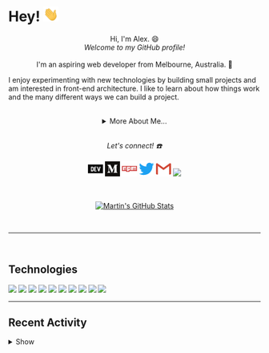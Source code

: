 # Hey! <img src="assets/gif/wave.gif" width="30px">

<p align="center">
  Hi, I'm Alex. 😄
  <br>
  <i>Welcome to my GitHub profile!</i>
  <br><br>
  I'm an aspiring web developer from Melbourne, Australia. 🦘

I enjoy experimenting with new technologies by building small projects and am interested in front-end architecture. I like to learn about how things work and the many different ways we can build a project.

</p>

<br>

<details align="center">
  <summary>More About Me...</summary>
  <br>

🌱 I’m currently self-learning front-end web development and am really enjoying it!

👷‍♂️ I’ve been working on a website for a side gig. 💪 Exciting, I know!

🤙 When I'm bored, I like to play around with my [dotfiles](https://github.com/ioalex/dotfiles).

</details>
<br>

<p align="center">
<i>Let's connect! ☎️</i>
<br><br>
<a href="https://dev.to/ioalex" alt="DEV.to"><img src="assets/icons/dev-to.png"/></a>
<a href="https://medium.com/@ioalex" alt="Medium"><img src="assets/icons/medium.png"/></a>
<a href="https://www.npmjs.com/~alexhecodes" alt="NPM"><img src="assets/icons/npm.png"/></a>
<a href="https://twitter.com/ioalex_" alt="Twitter"><img src="assets/icons/twitter.png"/></a>
<a href="mailto:alex@alexhe.io" alt="Email"><img src="assets/icons/gmail.png"/></a>
<a href="https://alexhe.io"><img src="https://img.icons8.com/color/48/000000/domain--v1.png" width="30"/></a>
</p>

<br>

<p align="center">
<a href="https://github.com/ioalex/ioalex">
  <img align="center" src="https://github-readme-stats.vercel.app/api?username=ioalex&theme=blueberry&show_icons=true&line_height=27&count_private=true" alt="Martin's GitHub Stats" />
</a>
</p>
<br>

---

<br>

## Technologies

![](https://img.shields.io/badge/OS-Mac-informational?style=flat&logo=apple&logoColor=white&color=7D6B91)
![](https://img.shields.io/badge/Shell-ZSH-informational?style=flat&logo=gnu-bash&logoColor=white&color=7D6B91)
![](https://img.shields.io/badge/Editor-VSCode-informational?style=flat&logo=visual-studio-code&logoColor=white&color=7D6B91)
![](https://img.shields.io/badge/Editor-Neovim-informational?style=flat&logo=neovim&logoColor=white&color=7D6B91)
![](https://img.shields.io/badge/Code-JavaScript-informational?style=flat&logo=javascript&logoColor=white&color=7D6B91)
![](https://img.shields.io/badge/Code-Sass-informational?style=flat&logo=sass&logoColor=white&color=7D6B91)
![](https://img.shields.io/badge/Tools-Gulp-informational?style=flat&logo=gulp&logoColor=white&color=7D6B91)
![](https://img.shields.io/badge/Tools-Webpack-informational?style=flat&logo=webpack&logoColor=white&color=7D6B91)
![](https://img.shields.io/badge/Tools-PostCSS-informational?style=flat&logo=postcss&logoColor=white&color=7D6B91)
![](https://img.shields.io/badge/Tools-Git-informational?style=flat&logo=git&logoColor=white&color=7D6B91)

---

## Recent Activity

<details>
  <summary>Show</summary>
  <br>

<!--START_SECTION:activity-->

1. 💪 Opened PR [#572](https://github.com/anuraghazra/github-readme-stats/pull/572) in [anuraghazra/github-readme-stats](https://github.com/anuraghazra/github-readme-stats)
2. 🎉 Merged PR [#1](https://github.com/ioalex/vanilla-parcel-boilerplate/pull/1) in [ioalex/vanilla-parcel-boilerplate](https://github.com/ioalex/vanilla-parcel-boilerplate)
3. 🎉 Merged PR [#1](https://github.com/ioalex/sass-gulp-experiment/pull/1) in [ioalex/sass-gulp-experiment](https://github.com/ioalex/sass-gulp-experiment)
4. 🎉 Merged PR [#1](https://github.com/ioalex/strapi-test/pull/1) in [ioalex/strapi-test](https://github.com/ioalex/strapi-test)
<!--END_SECTION:activity-->

<br><br>

</details>

<!-- ATTRIBUTION -->
<!-- <a href="https://icons8.com/icon/63807/website">Website icon by Icons8</a> -->

